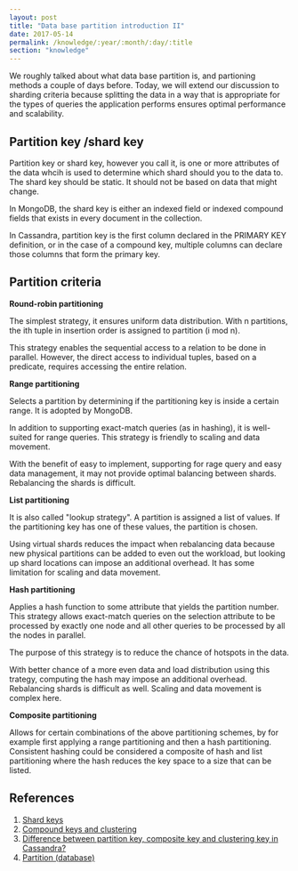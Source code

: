 ```yaml
---
layout: post
title: "Data base partition introduction II"
date: 2017-05-14
permalink: /knowledge/:year/:month/:day/:title
section: "knowledge"
---
```


We roughly talked about what data base partition is, and partioning methods a couple of days before. Today, we will extend our discussion to sharding criteria because splitting the data in a way that is appropriate for the types of queries the application performs ensures optimal performance and scalability.

## Partition key /shard key
Partition key or shard key, however you call it, is one or more attributes of the data whcih is used to determine which shard should you to the data to. The shard key should be static. It should not be based on data that might change.

In MongoDB, the shard key is either an indexed field or indexed compound fields that exists in every document in the collection.

In Cassandra, partition key is the first column declared in the PRIMARY KEY definition, or in the case of a compound key, multiple columns can declare those columns that form the primary key.

## Partition criteria

**Round-robin partitioning**

The simplest strategy, it ensures uniform data distribution. With n partitions, the ith tuple in insertion order is assigned to partition (i mod n). 

This strategy enables the sequential access to a relation to be done in parallel. However, the direct access to individual tuples, based on a predicate, requires accessing the entire relation.

**Range partitioning**

Selects a partition by determining if the partitioning key is inside a certain range. It is adopted by MongoDB.

In addition to supporting exact-match queries (as in hashing), it is well-suited for range queries. This strategy is friendly to scaling and data movement. 

With the benefit of easy to implement, supporting for rage query and easy data management, it may not provide optimal balancing between shards. Rebalancing the shards is difficult.

**List partitioning**

It is also called "lookup strategy". A partition is assigned a list of values. If the partitioning key has one of these values, the partition is chosen. 

Using virtual shards reduces the impact when rebalancing data because new physical partitions can be added to even out the workload, but looking up shard locations can impose an additional overhead. It has some limitation for scaling and data movement.

**Hash partitioning**

Applies a hash function to some attribute that yields the partition number. This strategy allows exact-match queries on the selection attribute to be processed by exactly one node and all other queries to be processed by all the nodes in parallel. 

The purpose of this strategy is to reduce the chance of hotspots in the data.

With better chance of a more even data and load distribution using this trategy, computing the hash may impose an additional overhead. Rebalancing shards is difficult as well. Scaling and data movement is complex here.

**Composite partitioning**

Allows for certain combinations of the above partitioning schemes, by for example first applying a range partitioning and then a hash partitioning. Consistent hashing could be considered a composite of hash and list partitioning where the hash reduces the key space to a size that can be listed.

## References
1. [Shard keys](https://docs.mongodb.com/manual/core/sharding-shard-key/)
2. [Compound keys and clustering](http://docs.datastax.com/en/cql/3.1/cql/ddl/ddl_compound_keys_c.html)
3. [Difference between partition key, composite key and clustering key in Cassandra?](http://stackoverflow.com/questions/24949676/difference-between-partition-key-composite-key-and-clustering-key-in-cassandra)
4. [Partition (database)](https://en.wikipedia.org/wiki/Partition_(database))